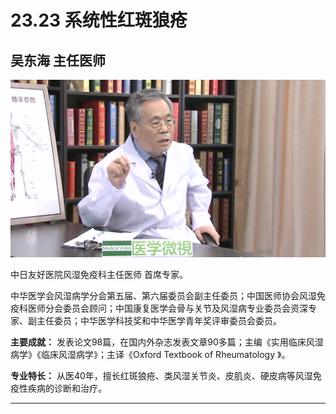 # 23.23 系统性红斑狼疮

## 吴东海 主任医师

![1684476403146](image/c23_023/1684476403146.png)

中日友好医院风湿免疫科主任医师 首席专家。

中华医学会风湿病学分会第五届、第六届委员会副主任委员；中国医师协会风湿免疫科医师分会委员会顾问；中国康复医学会骨与关节及风湿病专业委员会资深专家、副主任委员；中华医学科技奖和中华医学青年奖评审委员会委员。


**主要成就：** 发表论文98篇，在国内外杂志发表文章90多篇；主编《实用临床风湿病学》《临床风湿病学》；主译《Oxford Textbook of Rheumatology 》。


**专业特长：** 从医40年，擅长红斑狼疮、类风湿关节炎、皮肌炎、硬皮病等风湿免疫性疾病的诊断和治疗。

---
